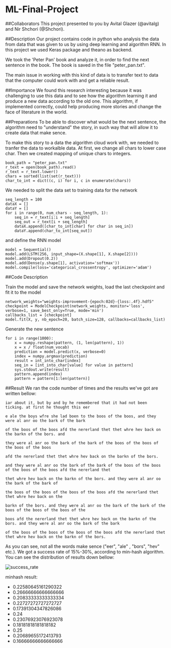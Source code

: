 # ML-Final-Project

##Collaborators
This project presented to you by Avital Glazer (@avitalg) and Nir Shchori (@Shchori).

##Description
Our project contains code in python who analysis the data from data that was given to us by using deep learning and algorithm RNN.
In this project we used Keras package and theano as backend.

We took the 'Peter Pan' book and analyze it, in order to find the next sentence in the book. 
The book is saved in the file "peter_pan.txt".

The main issue in working with this kind of data is to transfer text to data that the computer could work with and get a reliable result.

##Importance 
We found this research interesting because it was challenging to use this data and to see how the algorithm learning it and produce a new data according to the old one. This algorithm, if implemented correctly, could help producing more stories and change the face of literature in the world.

##Preparations
To be able to discover what would be the next sentence, the algorithm need to "understand" the story, in such way that will allow it to create data that make sence. 

To make this story to a data the algorithm cloud work with, we needed to tranfer the data to workalble data.
At first, we change all chars to lower case char. Then we created mapping of unique chars to integers.

```
book_path = "peter_pan.txt"
r_text = open(book_path).read()
r_text = r_text.lower()
chars = sorted(list(set(r_text)))
char_to_int = dict((c, i) for i, c in enumerate(chars))
```
We needed to split the data set to training data for the network

```
seq_length = 100
dataX = []
dataY = []
for i in range(0, num_chars - seq_length, 1):
	seq_in = r_text[i:i + seq_length]
	seq_out = r_text[i + seq_length]
	dataX.append([char_to_int[char] for char in seq_in])
	dataY.append(char_to_int[seq_out])
```
and define the RNN model 
```
model = Sequential()
model.add(LSTM(256, input_shape=(X.shape[1], X.shape[2])))
model.add(Dropout(0.2))
model.add(Dense(y.shape[1], activation='softmax'))
model.compile(loss='categorical_crossentropy', optimizer='adam')
```

##Code Description

Train the model and save the network weights, load the last checkpoint and fit it to the model
```
network_weights="weights-improvement-{epoch:02d}-{loss:.4f}.hdf5"
checkpoint = ModelCheckpoint(network_weights, monitor='loss', verbose=1, save_best_only=True, mode='min')
callbacks_list = [checkpoint]
model.fit(X, y, nb_epoch=20, batch_size=128, callbacks=callbacks_list)
```

Generate the new sentence 
```
for i in range(1000):
	x = numpy.reshape(pattern, (1, len(pattern), 1))
	x = x / float(num_vocab)
	prediction = model.predict(x, verbose=0)
	index = numpy.argmax(prediction)
	result = int_into_char[index]
	seq_in = [int_into_char[value] for value in pattern]
	sys.stdout.write(result)
	pattern.append(index)
	pattern = pattern[1:len(pattern)]
```

##Result
We ran the code number of times and the results we've got are written bellow:

`iar about it, but by and by he remembered that it had not been ticking. at first he thought this eer` 

`e ale the boys wfre she lad boen to the boos of the boos, and they were al anr oo the bark of the bark`

`of the boos of the boos afd the nererland thet thet whre hev back on the barkn of the bors. and `

`they were al anr oo the bark of the bark of the boos of the boos of the boos of the boos`

`afd the nererland thet thet whre hev back on the barkn of the bors.`

`and they were al anr oo the bark of the bark of the boos of the boos of the boos of the boos afd the nererland thet`

`thet whre hev back on the barkn of the bors. and they were al anr oo the bark of the bark of`

`the boos of the boos of the boos of the boos afd the nererland thet thet whre hev back on the`

`barkn of the bors. and they were al anr oo the bark of the bark of the boos of the boos of the boos of the`

`boos afd the nererland thet thet whre hev back on the barkn of the bors. and they were al anr oo the bark of the bark`

`of the boos of the boos of the boos of the boos afd the nererland thet thet whre hev back on the barkn of the bors.`

As you can see, not all the words make sence ("eer", "ale" , "bors", "hev" etc.). 
We got a success rate of 15%-30%, according to min-hash algorithm. You can see the distribution of results down bellow:

![success_rate](https://i.imgsafe.org/0ca563cb49.png)

minhash result:
+ 0.22580645161290322
+ 0.26666666666666666
+ 0.20833333333333334
+ 0.22727272727272727
+ 0.17391304347826086
+ 0.24
+ 0.23076923076923078
+ 0.18181818181818182
+ 0.25
+ 0.20689655172413793
+ 0.16666666666666666

